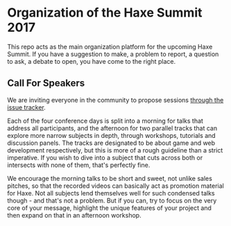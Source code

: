 # Organization of the Haxe Summit 2017

This repo acts as the main organization platform for the upcoming Haxe Summit. If you have a suggestion to make, a problem to report, a question to ask, a debate to open, you have come to the right place.

## Call For Speakers

We are inviting everyone in the community to propose sessions [through the issue tracker](https://github.com/HaxeSummit2017/organization/issues/new).

Each of the four conference days is split into a morning for talks that address all participants, and the afternoon for two parallel tracks that can explore more narrow subjects in depth, through workshops, tutorials and discussion panels. The tracks are designated to be about game and web development respectively, but this is more of a rough guideline than a strict imperative. If you wish to dive into a subject that cuts across both or intersects with none of them, that's perfectly fine.

We encourage the morning talks to be short and sweet, not unlike sales pitches, so that the recorded videos can basically act as promotion material for Haxe. Not all subjects lend themselves well for such condensed talks though - and that's not a problem. But if you can, try to focus on the very core of your message, highlight the unique features of your project and then expand on that in an afternoon workshop.
